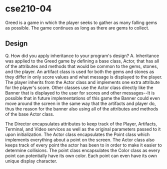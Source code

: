 # cse210-04
Greed is a game in which the player seeks to gather as many falling gems as possible. The game continues as long as there are gems to collect.

## Design


Q. How did you apply inheritance to your program's design?
A. Inheritance was applied to the Greed game by defining a base class, Actor, that has all of the attributes and methods that would be common to the gems, stones, and the player. An artifact class is used for both the gems and stones as they differ in only score values and what message is displayed to the player. The player inherits from the Actor class and implements one extra attribute for the player's score. Other classes use the Actor class directly like the Banner that is displayed to the user for scores and other messages--It is possible that in future implementations of this game the Banner could even move around the screen in the same way that the artifacts and player do, thus the reason for the banner also using all of the attributes and methods of the base Actor class.

The Director encapsulates attributes to keep track of the Player, Artifacts, Terminal, and Video services as well as the original parameters passed to it upon initialization. The Actor class encapsulates the Point class which implements everything about a point on the screen. The Actor class also keeps track of every point the actor has been to in order to make it easier to determine collisions. The point class encapsulates the Color class as every point can potentially have its own color. Each point can even have its own unique display character.
